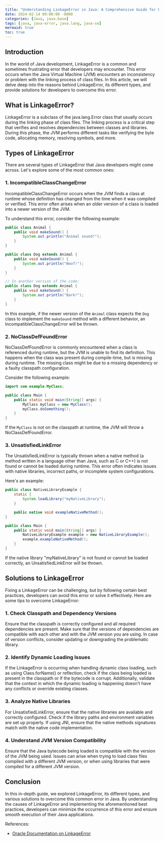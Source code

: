```yaml
---
title: "Understanding LinkageError in Java: A Comprehensive Guide for Developers"
date: 2024-02-14 09:00:00 -0000
categories: [Java, java.base]
tags: [java, java-error, java.lang, java-se]
mermaid: true
toc: true
---
```



## Introduction
In the world of Java development, LinkageError is a common and sometimes frustrating error that developers may encounter. This error occurs when the Java Virtual Machine (JVM) encounters an inconsistency or problem with the linking process of class files. In this article, we will delve deep into the reasons behind LinkageError, its different types, and provide solutions for developers to overcome this error.

## What is LinkageError?
LinkageError is a subclass of the java.lang.Error class that usually occurs during the linking phase of class files. The linking process is a critical step that verifies and resolves dependencies between classes and libraries. During this phase, the JVM performs different tasks like verifying the byte code, allocating memory, resolving symbols, and more.

## Types of LinkageError
There are several types of LinkageError that Java developers might come across. Let's explore some of the most common ones:

### 1. IncompatibleClassChangeError
IncompatibleClassChangeError occurs when the JVM finds a class at runtime whose definition has changed from the time when it was compiled or verified. This error often arises when an older version of a class is loaded into a newer version of the JVM. 

To understand this error, consider the following example:

```java
public class Animal {
    public void makeSound() {
        System.out.println("Animal sound!");
    }
}

public class Dog extends Animal {
    public void makeSound() {
        System.out.println("Woof!");
    }
}

// In another version of the code:
public class Dog extends Animal {
    public void makeSound() {
        System.out.println("Bark!");
    }
}
```

In this example, if the newer version of the `Animal` class expects the `Dog` class to implement the `makeSound` method with a different behavior, an IncompatibleClassChangeError will be thrown.

### 2. NoClassDefFoundError
NoClassDefFoundError is commonly encountered when a class is referenced during runtime, but the JVM is unable to find its definition. This happens when the class was present during compile-time, but is missing during runtime. The missing class might be due to a missing dependency or a faulty classpath configuration.

Consider the following example:

```java
import com.example.MyClass;

public class Main {
    public static void main(String[] args) {
        MyClass myClass = new MyClass();
        myClass.doSomething();
    }
}
```

If the `MyClass` is not on the classpath at runtime, the JVM will throw a NoClassDefFoundError.

### 3. UnsatisfiedLinkError
The UnsatisfiedLinkError is typically thrown when a native method (a method written in a language other than Java, such as C or C++) is not found or cannot be loaded during runtime. This error often indicates issues with native libraries, incorrect paths, or incomplete system configurations.

Here's an example:

```java
public class NativeLibraryExample {
    static {
        System.loadLibrary("myNativeLibrary");
    }

    public native void exampleNativeMethod();
}

public class Main {
    public static void main(String[] args) {
        NativeLibraryExample example = new NativeLibraryExample();
        example.exampleNativeMethod();
    }
}
```

If the native library "myNativeLibrary" is not found or cannot be loaded correctly, an UnsatisfiedLinkError will be thrown.

## Solutions to LinkageError
Fixing a LinkageError can be challenging, but by following certain best practices, developers can avoid this error or solve it effectively. Here are some tips to overcome LinkageError:

### 1. Check Classpath and Dependency Versions
Ensure that the classpath is correctly configured and all required dependencies are present. Make sure that the versions of dependencies are compatible with each other and with the JVM version you are using. In case of version conflicts, consider updating or downgrading the problematic library.

### 2. Identify Dynamic Loading Issues
If the LinkageError is occurring when handling dynamic class loading, such as using Class.forName() or reflection, check if the class being loaded is present in the classpath or if the bytecode is corrupt. Additionally, validate that the context in which the dynamic loading is happening doesn't have any conflicts or override existing classes.

### 3. Analyze Native Libraries
For UnsatisfiedLinkError, ensure that the native libraries are available and correctly configured. Check if the library paths and environment variables are set up properly. If using JNI, ensure that the native methods signatures match with the native code implementation.

### 4. Understand JVM Version Compatibility
Ensure that the Java bytecode being loaded is compatible with the version of the JVM being used. Issues can arise when trying to load class files compiled with a different JVM version, or when using libraries that were compiled for a different JVM version.

## Conclusion
In this in-depth guide, we explored LinkageError, its different types, and various solutions to overcome this common error in Java. By understanding the causes of LinkageError and implementing the aforementioned best practices, developers can minimize the occurrence of this error and ensure smooth execution of their Java applications.

References:
- [Oracle Documentation on LinkageError](https://docs.oracle.com/en/java/javase/16/docs/api/java.base/java/lang/LinkageError.html)
